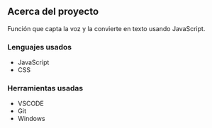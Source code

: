 ## **Acerca del proyecto**

Función que capta la voz y la convierte en texto usando JavaScript.

### **Lenguajes usados**

- JavaScript
- CSS

### **Herramientas usadas** 

- VSCODE
- Git
- Windows
